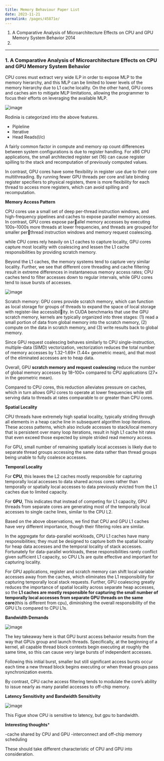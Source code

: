 ```yaml
---
title: Memory Behaviour Paper List
date: 2023-11-21
permalink: /pages/45871e/
---
```


1. A Comparative Analysis of Microarchitecture Effects on CPU and GPU Memory System Behavior 2014
2. 


---
### 1. A Comparative Analysis of Microarchitecture Effects on CPU and GPU Memory System Behavior

CPU cores must extract very wide ILP in order to expose MLP to the memory hierarchy, and this MLP can be limited to lower levels of the memory hierarchy due to L1 cache locality. On the other hand, GPU cores and caches aim to mitigate MLP limitations, allowing the programmer to focus their efforts on leveraging the available MLP.

![image](https://github.com/hitqshao/qishao-notes/assets/23403286/da7d850e-93ba-4a22-b8bf-cd723c124b5b)

Rodinia is categorized into the above features.
- Pipleline
- Iterative
- Head Reads(I/c)

A fairly common factor in compute and memory op count differences between system configurations is due to register handling. For x86 CPU applications, the small architected register set (16) can cause register spilling to the stack and recomputation of previously computed values. 

In contrast, GPU cores have some flexibility in register use due to their core multithreading. By running fewer GPU threads per core and late binding register specifiers to physical registers, there is more flexibility for each thread to access more registers, which can avoid spilling and recomputation.

**Memory Access Pattern**

CPU cores use a small set of deep per-thread instruction windows, and high-frequency pipelines and caches to expose parallel memory accesses. In contrast, GPU cores expose parallel memory accesses by executing 100s–1000s more threads at lower frequencies, and threads are grouped for smaller perthread instruction windows and memory request coalescing.

while CPU cores rely heavily on L1 caches to capture locality, GPU cores capture most locality with coalescing and lessen the L1 cache responsibilities by providing scratch memory. 

Beyond the L1 caches, the memory systems tend to capture very similar locality. Further, we see that different core threading and cache filtering result in extreme differences in instantaneous memory access rates; CPU caches tend to filter accesses down to regular intervals, while GPU cores tend to issue bursts of accesses.

![image](https://github.com/hitqshao/qishao-notes/assets/23403286/1752db95-a2e2-42dc-9be1-4396cab944bb)

Scratch memory: GPU cores provide scratch memory, which can function as local storage for groups of threads to expand the space of local storage with register-like accessibility. In CUDA benchmarks that use the GPU scratch memory, kernels are typically organized into three stages: 
(1) read a small portion of data from global memory into the scratch memory,
(2) compute on the data in scratch memory, and 
(3) write results back to global memory.

Since GPU request coalescing behaves similarly to CPU single-instruction, multiple-data (SIMD) vectorization,  vectorization reduces the total number of memory accesses by 1.32–1.69× (1.44× geometric mean), and that most of the eliminated accesses are to heap data.

Overall, GPU **scratch memory and request coalescing** reduce the number of global memory accesses by 18–100× compared to CPU applications (27× in the geometric mean). 
 
Compared to CPU cores, this reduction alleviates pressure on caches, which in turn allows GPU cores to operate at lower frequencies while still serving data to threads at rates comparable to or greater than CPU cores.

**Spatial Locality**

CPU threads have extremely high spatial locality, typically striding through all elements in a heap cache line in subsequent algorithm loop iterations. These access patterns, which also include accesses to stack/local memory that is persistent over many loop iterations, result in high L1 cache hit rates that even exceed those expected by simple strided read memory access.

For GPU, small number of remaining spatially local accesses is likely due to separate thread groups accessing the same data rather than thread groups being unable to fully coalesce accesses.

**Temporal Locality**

For **CPU**, this leaves the L2 caches mostly responsible for capturing temporally local accesses to data shared across cores rather than temporally or spatially local accesses to data previously evicted from the L1 caches due to limited capacity.

For **GPU**, This indicates that instead of competing for L1 capacity, GPU threads from separate cores are generating most of the temporally local accesses to single cache lines, similar to the CPU L2.

Based on the above observations, we find that CPU and GPU L1 caches have very different importance, though their filtering roles are similar.

In the aggregate for data-parallel workloads, CPU L1 caches have many responsibilities; they must be designed to capture both the spatial locality for heap data accesses and the temporal locality of stack accesses. Fortunately for data-parallel workloads, these responsibilities rarely conflict given sufficient L1 capacity, so CPU L1s are quite effective and important for capturing locality. 

For GPU applications, register and scratch memory can shift local variable accesses away from the caches, which eliminates the L1 responsibility for capturing temporally local stack requests. Further, GPU coalescing greatly reduces the importance of spatial locality across separate heap accesses, so the **L1 caches are mostly responsible for capturing the small number of temporally local accesses from separate GPU threads on the same core**(this is different from cpu), diminishing the overall responsibility of the GPU L1s compared to CPU L1s.

**Bandwidth Demands**

![image](https://github.com/hitqshao/qishao-notes/assets/23403286/c505aff3-e4f4-4442-925e-a1c14e05042c)

The key takeaway here is that GPU burst access behavior results from the way that GPUs group and launch threads. Specifically, at the beginning of a kernel, all capable thread block contexts begin executing at roughly the same time, so this can cause very large bursts of independent accesses. 

Following this initial burst, smaller but still significant access bursts occur each time a new thread block begins executing or when thread groups pass synchronization events.

By contrast, CPU cache access filtering tends to modulate the core’s ability to issue nearly as many parallel accesses to off-chip memory.

**Latency Sensitivity and Bandwidth Sensitivity**

![image](https://github.com/hitqshao/qishao-notes/assets/23403286/17346822-3929-4c90-a850-d64781f719dd)

This Figue show CPU is sensitive to latency, but gpu to bandwidth.

**Interesting thoughts***

-cache shared by CPU and GPU
-interconnect and off-chip memory scheduling

These should take different characteristic of CPU and GPU into consideration.













